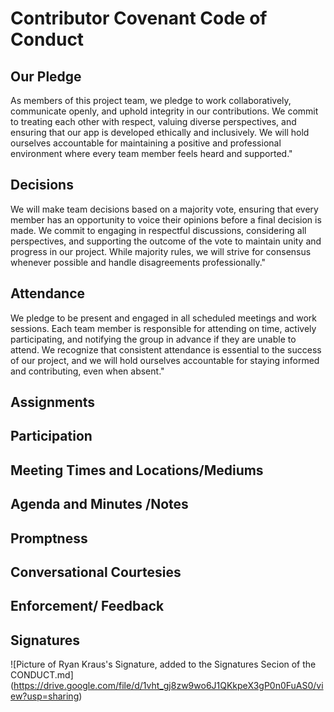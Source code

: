 
# Contributor Covenant Code of Conduct


## Our Pledge

As members of this project team, we pledge to work collaboratively, communicate openly, and uphold integrity in our contributions. We commit to treating each other with respect, valuing diverse perspectives, and ensuring that our app is developed ethically and inclusively. We will hold ourselves accountable for maintaining a positive and professional environment where every team member feels heard and supported."

## Decisions

We will make team decisions based on a majority vote, ensuring that every member has an opportunity to voice their opinions before a final decision is made. We commit to engaging in respectful discussions, considering all perspectives, and supporting the outcome of the vote to maintain unity and progress in our project. While majority rules, we will strive for consensus whenever possible and handle disagreements professionally."

## Attendance 

We pledge to be present and engaged in all scheduled meetings and work sessions. Each team member is responsible for attending on time, actively participating, and notifying the group in advance if they are unable to attend. We recognize that consistent attendance is essential to the success of our project, and we will hold ourselves accountable for staying informed and contributing, even when absent."

## Assignments 



## Participation 

## Meeting Times and Locations/Mediums

## Agenda and Minutes /Notes

## Promptness 

## Conversational Courtesies

## Enforcement/ Feedback

## Signatures
![Picture of Ryan Kraus's Signature, added to the Signatures Secion of the CONDUCT.md]
(https://drive.google.com/file/d/1vht_gj8zw9wo6J1QKkpeX3gP0n0FuAS0/view?usp=sharing)
